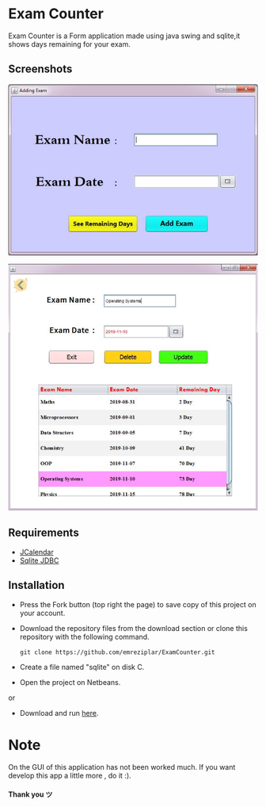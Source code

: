 # Exam Counter

Exam Counter is a Form application made using java swing and sqlite,it shows days remaining for your exam.

## Screenshots

![screenshots](screenshots/addingExam.JPG)

![screenshots](screenshots/informationsFrame.JPG)

## Requirements 

- [JCalendar](http://www.java2s.com/Code/JarDownload/jcalendar/jcalendar-1.1.4.jar.zip)
- [Sqlite JDBC](https://bitbucket.org/xerial/sqlite-jdbc/downloads/sqlite-jdbc-3.27.2.1.jar)

## Installation 

- Press the Fork button (top right the page) to save copy of this project on your account.
- Download the repository files from the download section or clone this repository with the following command.

      git clone https://github.com/emreziplar/ExamCounter.git

- Create a file named "sqlite" on disk C.
- Open the project on Netbeans.

or

- Download and run [here](https://github.com/emreziplar/trial/blob/master/dist/project.rar?raw=true).

# Note

On the GUI of this application has not been worked much. If you want develop this app a little more , do it :).

#### Thank you ツ
